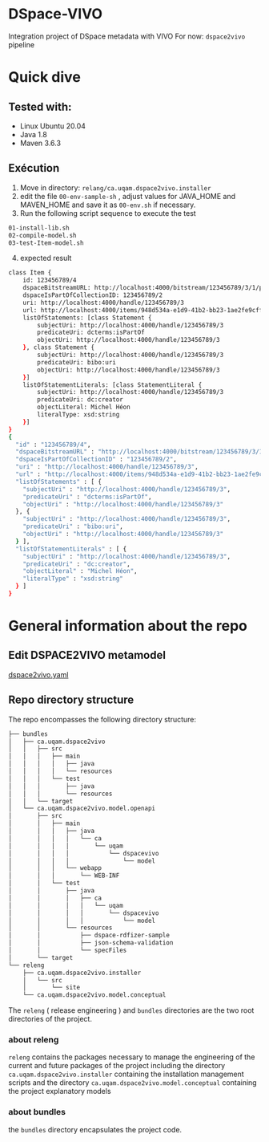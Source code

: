 # DSpace-VIVO
Integration project of DSpace metadata with VIVO 
For now: `dspace2vivo` pipeline

# Quick dive
## Tested with: 
- Linux Ubuntu 20.04
- Java 1.8
- Maven 3.6.3

## Exécution
1. Move in directory: `relang/ca.uqam.dspace2vivo.installer`
2. edit the file `00-env-sample-sh` , adjust values for JAVA_HOME and MAVEN_HOME and save it as `00-env.sh` if necessary.
3. Run the following script sequence to execute the test
```sh
01-install-lib.sh
02-compile-model.sh
03-test-Item-model.sh
```
4. expected result
```sh
class Item {
    id: 123456789/4
    dspaceBitstreamURL: http://localhost:4000/bitstream/123456789/3/1/pdf1.pdf
    dspaceIsPartOfCollectionID: 123456789/2
    uri: http://localhost:4000/handle/123456789/3
    url: http://localhost:4000/items/948d534a-e1d9-41b2-bb23-1ae2fe9cff4f
    listOfStatements: [class Statement {
        subjectUri: http://localhost:4000/handle/123456789/3
        predicateUri: dcterms:isPartOf
        objectUri: http://localhost:4000/handle/123456789/3
    }, class Statement {
        subjectUri: http://localhost:4000/handle/123456789/3
        predicateUri: bibo:uri
        objectUri: http://localhost:4000/handle/123456789/3
    }]
    listOfStatementLiterals: [class StatementLiteral {
        subjectUri: http://localhost:4000/handle/123456789/3
        predicateUri: dc:creator
        objectLiteral: Michel Héon
        literalType: xsd:string
    }]
}
{
  "id" : "123456789/4",
  "dspaceBitstreamURL" : "http://localhost:4000/bitstream/123456789/3/1/pdf1.pdf",
  "dspaceIsPartOfCollectionID" : "123456789/2",
  "uri" : "http://localhost:4000/handle/123456789/3",
  "url" : "http://localhost:4000/items/948d534a-e1d9-41b2-bb23-1ae2fe9cff4f",
  "listOfStatements" : [ {
    "subjectUri" : "http://localhost:4000/handle/123456789/3",
    "predicateUri" : "dcterms:isPartOf",
    "objectUri" : "http://localhost:4000/handle/123456789/3"
  }, {
    "subjectUri" : "http://localhost:4000/handle/123456789/3",
    "predicateUri" : "bibo:uri",
    "objectUri" : "http://localhost:4000/handle/123456789/3"
  } ],
  "listOfStatementLiterals" : [ {
    "subjectUri" : "http://localhost:4000/handle/123456789/3",
    "predicateUri" : "dc:creator",
    "objectLiteral" : "Michel Héon",
    "literalType" : "xsd:string"
  } ]
}
```
# General information about the repo

## Edit DSPACE2VIVO metamodel
 [dspace2vivo.yaml](https://editor.swagger.io/?url=https://raw.githubusercontent.com/vivo-community/DSpace-VIVO/dev-heon/bundles/ca.uqam.dspace2vivo.model.openapi/dspace2vivo.yaml)

## Repo directory structure
The repo encompasses the following directory structure:
```txt
├── bundles
│   ├── ca.uqam.dspace2vivo
│   │   ├── src
│   │   │   ├── main
│   │   │   │   ├── java
│   │   │   │   └── resources
│   │   │   └── test
│   │   │       ├── java
│   │   │       └── resources
│   │   └── target
│   └── ca.uqam.dspace2vivo.model.openapi
│       ├── src
│       │   ├── main
│       │   │   ├── java
│       │   │   │   └── ca
│       │   │   │       └── uqam
│       │   │   │           └── dspacevivo
│       │   │   │               └── model
│       │   │   └── webapp
│       │   │       └── WEB-INF
│       │   └── test
│       │       ├── java
│       │       │   ├── ca
│       │       │   │   └── uqam
│       │       │   │       └── dspacevivo
│       │       │   │           └── model
│       │       └── resources
│       │           ├── dspace-rdfizer-sample
│       │           ├── json-schema-validation
│       │           └── specFiles
│       └── target
└── releng
    ├── ca.uqam.dspace2vivo.installer
    │   └── src
    │       └── site
    └── ca.uqam.dspace2vivo.model.conceptual
```
The `releng` ( release engineering ) and `bundles` directories are the two root directories of the project. 
### about releng
`releng` contains the packages necessary to manage the engineering of the current and future packages of the project including the directory `ca.uqam.dspace2vivo.installer` containing the installation management scripts and the directory `ca.uqam.dspace2vivo.model.conceptual` containing the project explanatory models
### about bundles
the `bundles` directory encapsulates the project code. 

